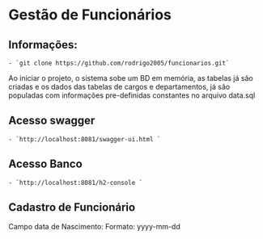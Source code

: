 # Gestão de Funcionários

## Informações: 
    
    - `git clone https://github.com/rodrigo2005/funcionarios.git`
 
 Ao iniciar o projeto, o sistema sobe um BD em memória, as tabelas já são criadas e os dados das tabelas de cargos e departamentos, já são populadas com informações pre-definidas constantes no arquivo data.sql
 
 
## Acesso swagger

    - `http://localhost:8081/swagger-ui.html `
    
## Acesso Banco

    - `http://localhost:8081/h2-console `

## Cadastro de Funcionário

Campo data de Nascimento:
Formato: yyyy-mm-dd

